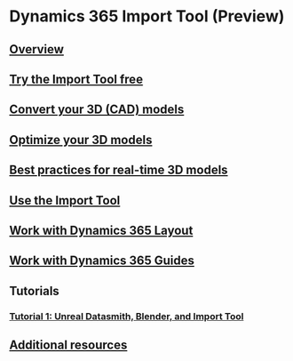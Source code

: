 # Dynamics 365 Import Tool (Preview)
## [Overview](index.md)
## [Try the Import Tool free](try-import-tool-free.md)
## [Convert your 3D (CAD) models](convert-models.md)
## [Optimize your 3D models](optimize-models.md)
## [Best practices for real-time 3D models](best-practices.md)
## [Use the Import Tool](import-tool.md)
## [Work with Dynamics 365 Layout](layout.md)
## [Work with Dynamics 365 Guides](guides.md)
## Tutorials
### [Tutorial 1: Unreal Datasmith, Blender, and Import Tool](tutorial-1.md)
## [Additional resources](additional-resources.md)
